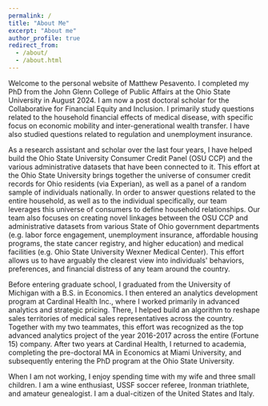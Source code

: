 ```yaml
---
permalink: /
title: "About Me"
excerpt: "About me"
author_profile: true
redirect_from: 
  - /about/
  - /about.html
---
```


Welcome to the personal website of Matthew Pesavento. I completed my PhD from the John Glenn College of Public Affairs at the Ohio State University in August 2024. I am now a post doctoral scholar for the Collaborative for Financial Equity and Inclusion. I primarily study questions related to the household financial effects of medical disease, with specific focus on economic mobility and inter-generational wealth transfer. I have also studied questions related to regulation and unemployment insurance.

As a research assistant and scholar over the last four years, I have helped build the Ohio State University Consumer Credit Panel (OSU CCP) and the various administrative datasets that have been connected to it. This effort at the Ohio State University brings together the universe of consumer credit records for Ohio residents (via Experian), as well as a panel of a random sample of individuals nationally. In order to answer questions related to the entire household, as well as to the individual specifically, our team leverages this universe of consumers to define household relationships. Our team also focuses on creating novel linkages between the OSU CCP and administrative datasets from various State of Ohio government departments (e.g. labor force engagement, unemployment insurance, affordable housing programs, the state cancer registry, and higher education) and medical facilities (e.g. Ohio State University Wexner Medical Center). This effort allows us to have arguably the clearest view into individuals' behaviors, preferences, and financial distress of any team around the country.

Before entering graduate school, I graduated from the University of Michigan with a B.S. in Economics. I then entered an analytics development program at Cardinal Health Inc., where I worked primarily in advanced analytics and strategic pricing. There, I helped build an algorithm to reshape sales territories of medical sales representatives across the country. Together with my two teammates, this effort was recognized as the top advanced analytics project of the year 2016-2017 across the entire (Fortune 15) company. After two years at Cardinal Health, I returned to academia, completing the pre-doctoral MA in Economics at Miami University, and subsequently entering the PhD program at the Ohio State University.

When I am not working, I enjoy spending time with my wife and three small children. I am a wine enthusiast, USSF soccer referee, Ironman triathlete, and amateur genealogist. I am a dual-citizen of the United States and Italy.







